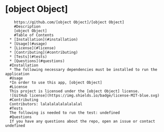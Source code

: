 # [object Object]
        https://github.com/[object Object]/[object Object]
        #Description
        [object Object]
        #Table of Contents
      * [Installation](#installation)
      * [Usage](#usage)
      * [License](#license)
      * [Contributing](#contributing)
      * [Tests](#tests)
      * [Questions](#questions)
      #Installation
      * The following necessary dependencies must be installed to run the application
      #Usage
      *In order to use this app, [object Object]
      #License
      This project is licensed under the [object Object] license. 
      ![GitHub license](https://img.shields.io/badge/license-MIT-blue.svg)
      #Contributing
      Contributors: lalalalalalalalalal
      #Tests 
      The following is needed to run the test: undefined
      #Questions
      If you have any questions about the repo, open an issue or contact undefined
      
        
      
